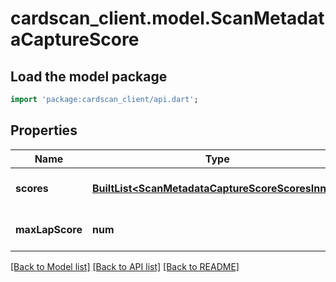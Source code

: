 # cardscan_client.model.ScanMetadataCaptureScore

## Load the model package
```dart
import 'package:cardscan_client/api.dart';
```

## Properties
Name | Type | Description | Notes
------------ | ------------- | ------------- | -------------
**scores** | [**BuiltList&lt;ScanMetadataCaptureScoreScoresInner&gt;**](ScanMetadataCaptureScoreScoresInner.md) | List of capture scores | [optional] 
**maxLapScore** | **num** | Maximum Laplacian score | [optional] 

[[Back to Model list]](../README.md#documentation-for-models) [[Back to API list]](../README.md#documentation-for-api-endpoints) [[Back to README]](../README.md)


